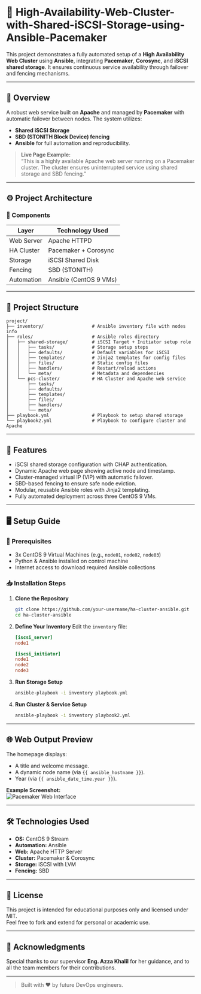
# 🔗 High-Availability-Web-Cluster-with-Shared-iSCSI-Storage-using-Ansible-Pacemaker

This project demonstrates a fully automated setup of a **High Availability Web Cluster** using **Ansible**, integrating **Pacemaker**, **Corosync**, and **iSCSI shared storage**. It ensures continuous service availability through failover and fencing mechanisms.

---

## 📌 Overview

A robust web service built on **Apache** and managed by **Pacemaker** with automatic failover between nodes. The system utilizes:
- **Shared iSCSI Storage**
- **SBD (STONITH Block Device) fencing**
- **Ansible** for full automation and reproducibility.

> **Live Page Example:**  
> “This is a highly available Apache web server running on a Pacemaker cluster. The cluster ensures uninterrupted service using shared storage and SBD fencing.”

---


## ⚙️ Project Architecture

### 🧱 Components

| Layer            | Technology Used        |
|------------------|------------------------|
| Web Server       | Apache HTTPD           |
| HA Cluster       | Pacemaker + Corosync   |
| Storage          | iSCSI Shared Disk      |
| Fencing          | SBD (STONITH)          |
| Automation       | Ansible (CentOS 9 VMs) |

---

## 📁 Project Structure

```
project/
├── inventory/                  # Ansible inventory file with nodes info
├── roles/                      # Ansible roles directory
│   ├── shared-storage/         # iSCSI Target + Initiator setup role
│   │   ├── tasks/              # Storage setup steps
│   │   ├── defaults/           # Default variables for iSCSI
│   │   ├── templates/          # Jinja2 templates for config files
│   │   ├── files/              # Static config files
│   │   ├── handlers/           # Restart/reload actions
│   │   └── meta/               # Metadata and dependencies
│   └── pcs-cluster/            # HA Cluster and Apache web service
│       ├── tasks/
│       ├── defaults/
│       ├── templates/
│       ├── files/
│       ├── handlers/
│       └── meta/
├── playbook.yml                # Playbook to setup shared storage
└── playbook2.yml               # Playbook to configure cluster and Apache
```

---

## 🚀 Features

- iSCSI shared storage configuration with CHAP authentication.
- Dynamic Apache web page showing active node and timestamp.
- Cluster-managed virtual IP (VIP) with automatic failover.
- SBD-based fencing to ensure safe node eviction.
- Modular, reusable Ansible roles with Jinja2 templating.
- Fully automated deployment across three CentOS 9 VMs.

---

## 🖥️ Setup Guide

### 🔧 Prerequisites

- 3x CentOS 9 Virtual Machines (e.g., `node01`, `node02`, `node03`)
- Python & Ansible installed on control machine
- Internet access to download required Ansible collections

### 📥 Installation Steps

1. **Clone the Repository**
   ```bash
   git clone https://github.com/your-username/ha-cluster-ansible.git
   cd ha-cluster-ansible
   ```

2. **Define Your Inventory**
   Edit the `inventory` file:
   ```ini
   [iscsi_server]
   node1

   [iscsi_initiator]
   node1
   node2
   node3
   ```

3. **Run Storage Setup**
   ```bash
   ansible-playbook -i inventory playbook.yml
   ```

4. **Run Cluster & Service Setup**
   ```bash
   ansible-playbook -i inventory playbook2.yml
   ```

---

## 🌐 Web Output Preview

The homepage displays:
- A title and welcome message.
- A dynamic node name (via `{{ ansible_hostname }}`).
- Year (via `{{ ansible_date_time.year }}`).

**Example Screenshot:**  
![Pacemaker Web Interface](./screenshots/pacemaker-homepage.png)

---

## 🛠️ Technologies Used

- **OS:** CentOS 9 Stream
- **Automation:** Ansible
- **Web:** Apache HTTP Server
- **Cluster:** Pacemaker & Corosync
- **Storage:** iSCSI with LVM
- **Fencing:** SBD

---

## 📄 License

This project is intended for educational purposes only and licensed under MIT.  
Feel free to fork and extend for personal or academic use.

---

## 🙏 Acknowledgments

Special thanks to our supervisor **Eng. Azza Khalil** for her guidance, and to all the team members for their contributions.

---

> Built with ❤️ by future DevOps engineers.
